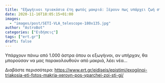 ```yaml
---
title: "Εξωγήινοι τριακόσια έτη φωτός μακριά: Ξέρουν πως υπάρχει ζωή στη Γη;"
date: 2020-11-16T18:05:15+01:00
images:
  - "images/post/SETI-VLA_telescope-180x135.jpg"
author: "AstroBot"
categories: ["Ειδήσεις"]
tags: ["ert.gr"]
draft: false
---
```


Υπάρχουν πάνω από 1.000 άστρα όπου οι εξωγήινοι, αν υπήρχαν, θα μπορούσαν να μας παρακολουθούν από μακριά, λέει νέα...

Διαβάστε περισσότερα: https://www.ert.gr/eidiseis/epistimi/exogiinoi-triakosia-eti-fotos-makria-xeroyn-pos-yparchei-zoi-sti-gi/
